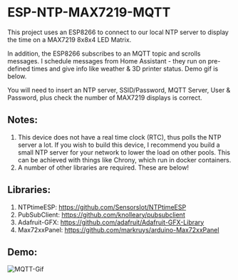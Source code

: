 # ESP-NTP-MAX7219-MQTT

This project uses an ESP8266 to connect to our local NTP server to display the time on a MAX7219 8x8x4 LED Matrix. 

In addition, the ESP8266 subscribes to an MQTT topic and scrolls messages. I schedule messages from Home Assistant - they run on pre-defined times and give info like weather & 3D printer status. Demo gif is below. 

You will need to insert an NTP server, SSID/Password, MQTT Server, User & Password, plus check the number of MAX7219 displays is correct. 

## Notes:
1. This device does not have a real time clock (RTC), thus polls the NTP server a lot. If you wish to build this device, I recommend you build a small NTP server for your network to lower the load on other pools. This can be 
achieved with things like Chrony, which run in docker containers.
2. A number of other libraries are required. These are below!

## Libraries:
1. NTPtimeESP: https://github.com/SensorsIot/NTPtimeESP
2. PubSubClient: https://github.com/knolleary/pubsubclient
3. Adafruit-GFX: https://github.com/adafruit/Adafruit-GFX-Library
4. Max72xxPanel: https://github.com/markruys/arduino-Max72xxPanel

## Demo:
![MQTT-Gif](MQTT-Demo.gif)
